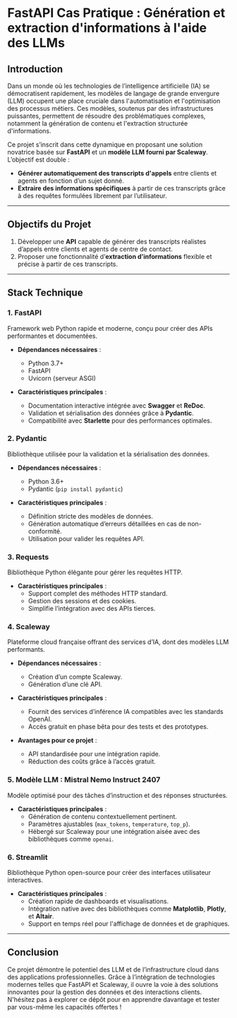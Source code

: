 # FastAPI Cas Pratique : Génération et extraction d'informations à l'aide des LLMs

## Introduction

Dans un monde où les technologies de l’intelligence artificielle (IA) se démocratisent rapidement, les modèles de langage de grande envergure (LLM) occupent une place cruciale dans l'automatisation et l'optimisation des processus métiers. Ces modèles, soutenus par des infrastructures puissantes, permettent de résoudre des problématiques complexes, notamment la génération de contenu et l'extraction structurée d'informations.

Ce projet s’inscrit dans cette dynamique en proposant une solution novatrice basée sur **FastAPI** et un **modèle LLM fourni par Scaleway**. L’objectif est double :  
- **Générer automatiquement des transcripts d'appels** entre clients et agents en fonction d’un sujet donné.  
- **Extraire des informations spécifiques** à partir de ces transcripts grâce à des requêtes formulées librement par l’utilisateur.  


---

## Objectifs du Projet

1. Développer une **API** capable de générer des transcripts réalistes d’appels entre clients et agents de centre de contact.
2. Proposer une fonctionnalité d’**extraction d’informations** flexible et précise à partir de ces transcripts.

---

## Stack Technique

### 1. FastAPI
Framework web Python rapide et moderne, conçu pour créer des APIs performantes et documentées.

- **Dépendances nécessaires** :  
  - Python 3.7+  
  - FastAPI  
  - Uvicorn (serveur ASGI)  

- **Caractéristiques principales** :  
  - Documentation interactive intégrée avec **Swagger** et **ReDoc**.  
  - Validation et sérialisation des données grâce à **Pydantic**.  
  - Compatibilité avec **Starlette** pour des performances optimales.

### 2. Pydantic
Bibliothèque utilisée pour la validation et la sérialisation des données.

- **Dépendances nécessaires** :  
  - Python 3.6+  
  - Pydantic (`pip install pydantic`)  

- **Caractéristiques principales** :  
  - Définition stricte des modèles de données.  
  - Génération automatique d’erreurs détaillées en cas de non-conformité.  
  - Utilisation pour valider les requêtes API.

### 3. Requests
Bibliothèque Python élégante pour gérer les requêtes HTTP.

- **Caractéristiques principales** :  
  - Support complet des méthodes HTTP standard.  
  - Gestion des sessions et des cookies.  
  - Simplifie l’intégration avec des APIs tierces.

### 4. Scaleway
Plateforme cloud française offrant des services d’IA, dont des modèles LLM performants.

- **Dépendances nécessaires** :  
  - Création d’un compte Scaleway.  
  - Génération d’une clé API.  

- **Caractéristiques principales** :  
  - Fournit des services d’inférence IA compatibles avec les standards OpenAI.  
  - Accès gratuit en phase bêta pour des tests et des prototypes.  

- **Avantages pour ce projet** :  
  - API standardisée pour une intégration rapide.  
  - Réduction des coûts grâce à l’accès gratuit.

### 5. Modèle LLM : Mistral Nemo Instruct 2407
Modèle optimisé pour des tâches d’instruction et des réponses structurées.

- **Caractéristiques principales** :  
  - Génération de contenu contextuellement pertinent.  
  - Paramètres ajustables (`max_tokens`, `temperature`, `top_p`).  
  - Hébergé sur Scaleway pour une intégration aisée avec des bibliothèques comme `openai`.

### 6. Streamlit
Bibliothèque Python open-source pour créer des interfaces utilisateur interactives.

- **Caractéristiques principales** :  
  - Création rapide de dashboards et visualisations.  
  - Intégration native avec des bibliothèques comme **Matplotlib**, **Plotly**, et **Altair**.  
  - Support en temps réel pour l'affichage de données et de graphiques.

---

## Conclusion

Ce projet démontre le potentiel des LLM et de l’infrastructure cloud dans des applications professionnelles. Grâce à l’intégration de technologies modernes telles que FastAPI et Scaleway, il ouvre la voie à des solutions innovantes pour la gestion des données et des interactions clients. N'hésitez pas à explorer ce dépôt pour en apprendre davantage et tester par vous-même les capacités offertes !

